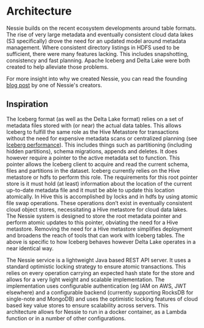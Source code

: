 # Architecture

Nessie builds on the recent ecosystem developments around table formats. The rise of
very large metadata and eventually consistent cloud data lakes (S3 specifically) drove
the need for an updated model around metadata management. Where consistent directory
listings in HDFS used to be sufficient, there were many features lacking. This includes
snapshotting, consistency and fast planning. Apache Iceberg and Delta Lake were both
created to help alleviate those problems.

For more insight into why we created Nessie, you can read the founding [blog post](https://www.dremio.com/introducing-project-nessie/) by one of Nessie's
creators.

## Inspiration

The Iceberg format (as well as the Delta Lake format) relies on a set of metadata files stored with (or near) the actual
data tables. This allows Iceberg to fulfill the same role as the Hive Metastore for transactions without the need for
expensive metadata scans or centralized planning (see [Iceberg
performance](https://iceberg.apache.org/performance/)). This includes
things such as partitioning (including hidden partitions), schema migrations, appends and deletes.  It does however
require a pointer to the active metadata set to function. This pointer allows the Iceberg client to acquire and read the
current schema, files and partitions in the dataset. Iceberg currently relies on the Hive metastore or hdfs to perform
this role. The requirements for this root pointer store is it must hold (at least) information about the location of the
current up-to-date metadata file and it must be able to update this location atomically. In Hive this is accomplished by
locks and in hdfs by using atomic file swap operations. These operations don’t exist in eventually consistent cloud
object stores, necessitating a Hive metastore for cloud data lakes. The Nessie system is designed to store the
root metadata pointer and perform atomic updates to this pointer, obviating the need for a Hive metastore. Removing the
need for a Hive metastore simplifies deployment and broadens the reach of tools that can work with Iceberg tables.
The above is specific to how Iceberg behaves however Delta Lake operates in a near identical way.

The Nessie service is a lightweight Java based REST API server. It uses a standard optimistic locking strategy
to ensure atomic transactions. This relies on every operation carrying an expected
hash state for the store and allows for a very light weight and
scalable implementation. The implementation uses configurable authentication (eg IAM on AWS, JWT elsewhere) and a
configurable backend (currently supporting RocksDB for single-note and MongoDB) and uses the optimistic locking features of cloud based
key value stores to ensure scalability across servers. This architecture allows for Nessie to run in a docker container,
as a Lambda function or in a number of other configurations.

